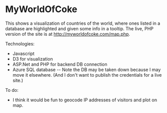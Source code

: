 # MyWorldOfCoke
This shows a visualization of countries of the world, where ones listed in a database are highlighted and given some info in a tooltip.
The live, PHP version of the site is at http://myworldofcoke.com/map.php.

Technologies:
- Javascript
- D3 for visualization
- ASP.Net and PHP for backend DB connection
- Azure SQL database
  -- Note the DB may be taken down because I may move it elsewhere. (And I don't want to publish the credentials for a live site.)

To do:
- I think it would be fun to geocode IP addresses of visitors and plot on map.  
 
